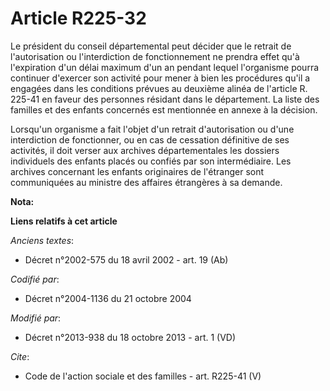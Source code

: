# Article R225-32

Le président du conseil départemental peut décider que le retrait de l'autorisation ou l'interdiction de fonctionnement ne
prendra effet qu'à l'expiration d'un délai maximum d'un an pendant lequel l'organisme pourra continuer d'exercer son activité
pour mener à bien les procédures qu'il a engagées dans les conditions prévues au deuxième alinéa de l'article R. 225-41 en
faveur des personnes résidant dans le département. La liste des familles et des enfants concernés est mentionnée en annexe à
la décision. 

Lorsqu'un organisme a fait l'objet d'un retrait d'autorisation ou d'une interdiction de fonctionner, ou en cas de cessation
définitive de ses activités, il doit verser aux archives départementales les dossiers individuels des enfants placés ou
confiés par son intermédiaire. Les archives concernant les enfants originaires de l'étranger sont communiquées au ministre
des affaires étrangères à sa demande.

**Nota:**



**Liens relatifs à cet article**

_Anciens textes_:

  - Décret n°2002-575 du 18 avril 2002 - art. 19 (Ab)

_Codifié par_:

  - Décret n°2004-1136 du 21 octobre 2004

_Modifié par_:

  - Décret n°2013-938 du 18 octobre 2013 - art. 1 (VD)

_Cite_:

  - Code de l'action sociale et des familles - art. R225-41 (V)
